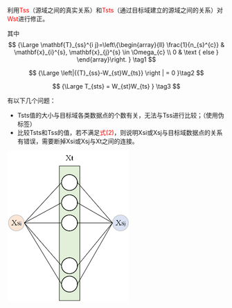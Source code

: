 利用<font color=red>Tss</font>（源域之间的真实关系）和<font color=red>Tsts</font>（通过目标域建立的源域之间的关系）对<font color=red>Wst</font>进行修正。

其中
$$
{\Large
\mathbf{T}_{ss}^{i j}=\left\{\begin{array}{ll}
\frac{1}{n_{s}^{c}} & \mathbf{x}_{i}^{s}, \mathbf{x}_{j}^{s} \in \Omega_{c} \\
0 & \text { else }
\end{array}\right.
}  \tag1
$$

$$
{\Large
\left|{{T}_{ss}-W_{st}W_{ts}} \right | = 0
}\tag2
$$

$$
{\Large
T_{sts} = W_{st}W_{ts}
}   \tag3
$$


有以下几个问题：

- Tsts值的大小与目标域各类数据点的个数有关，无法与Tss进行比较；（使用伪标签）
- 比较Tsts和Tss的值，若不满足<font color=red>式(2)</font>，则说明Xsi或Xsj与目标域数据点的关系有错误，需要断掉Xsi或Xsj与Xt之间的连接。



<img src="2021.1.20汇报.assets/image-20210120115053635.png" alt="image-20210120115053635" style="zoom:50%;" />

